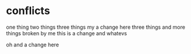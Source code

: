 # conflicts
one thing
two things
three things my a change here
three things and more things broken by me
this is a change
and whatevs

oh and a change here